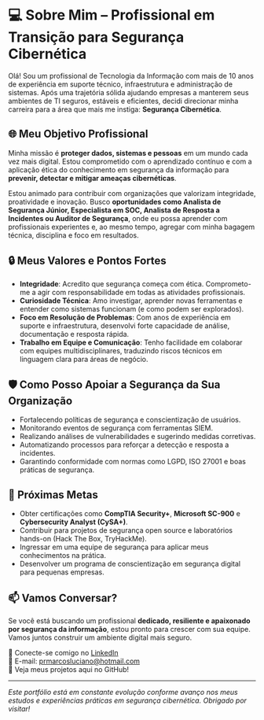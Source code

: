 # 💻 Sobre Mim – Profissional em Transição para Segurança Cibernética

Olá! Sou um profissional de Tecnologia da Informação com mais de 10 anos de experiência em suporte técnico, infraestrutura e administração de sistemas. Após uma trajetória sólida ajudando empresas a manterem seus ambientes de TI seguros, estáveis e eficientes, decidi direcionar minha carreira para a área que mais me instiga: **Segurança Cibernética**.

## 🌐 Meu Objetivo Profissional

Minha missão é **proteger dados, sistemas e pessoas** em um mundo cada vez mais digital. Estou comprometido com o aprendizado contínuo e com a aplicação ética do conhecimento em segurança da informação para **prevenir, detectar e mitigar ameaças cibernéticas**.

Estou animado para contribuir com organizações que valorizam integridade, proatividade e inovação. Busco **oportunidades como Analista de Segurança Júnior, Especialista em SOC, Analista de Resposta a Incidentes ou Auditor de Segurança**, onde eu possa aprender com profissionais experientes e, ao mesmo tempo, agregar com minha bagagem técnica, disciplina e foco em resultados.

## 🔒 Meus Valores e Pontos Fortes

- **Integridade**: Acredito que segurança começa com ética. Comprometo-me a agir com responsabilidade em todas as atividades profissionais.
- **Curiosidade Técnica**: Amo investigar, aprender novas ferramentas e entender como sistemas funcionam (e como podem ser explorados).
- **Foco em Resolução de Problemas**: Com anos de experiência em suporte e infraestrutura, desenvolvi forte capacidade de análise, documentação e resposta rápida.
- **Trabalho em Equipe e Comunicação**: Tenho facilidade em colaborar com equipes multidisciplinares, traduzindo riscos técnicos em linguagem clara para áreas de negócio.

## 🛡️ Como Posso Apoiar a Segurança da Sua Organização

- Fortalecendo políticas de segurança e conscientização de usuários.
- Monitorando eventos de segurança com ferramentas SIEM.
- Realizando análises de vulnerabilidades e sugerindo medidas corretivas.
- Automatizando processos para reforçar a detecção e resposta a incidentes.
- Garantindo conformidade com normas como LGPD, ISO 27001 e boas práticas de segurança.

## 🚀 Próximas Metas

- Obter certificações como **CompTIA Security+**, **Microsoft SC-900** e **Cybersecurity Analyst (CySA+)**.
- Contribuir para projetos de segurança open source e laboratórios hands-on (Hack The Box, TryHackMe).
- Ingressar em uma equipe de segurança para aplicar meus conhecimentos na prática.
- Desenvolver um programa de conscientização em segurança digital para pequenas empresas.

## 📫 Vamos Conversar?

Se você está buscando um profissional **dedicado, resiliente e apaixonado por segurança da informação**, estou pronto para crescer com sua equipe. Vamos juntos construir um ambiente digital mais seguro.

🔗 Conecte-se comigo no [LinkedIn](https://www.linkedin.com/in/prmarcosluciano/)  
📧 E-mail: prmarcosluciano@hotmail.com  
📁 Veja meus projetos aqui no GitHub!

---

*Este portfólio está em constante evolução conforme avanço nos meus estudos e experiências práticas em segurança cibernética. Obrigado por visitar!*
